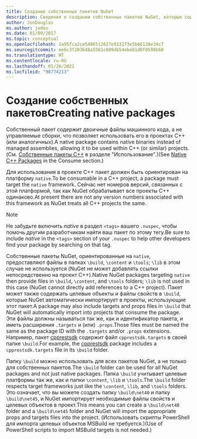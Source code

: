 ```yaml
---
title: Создание собственных пакетов NuGet
description: Сведения о создании собственных пакетов NuGet, которые содержат код C++ вместо управляемого кода, для использования в проектах C++.
author: JonDouglas
ms.author: jodou
ms.date: 01/09/2017
ms.topic: conceptual
ms.openlocfilehash: 2a95fca2ce5496512627e913273e5b66128e34c7
ms.sourcegitcommit: ee6c3f203648a5561c809db54ebeb1d0f0598b68
ms.translationtype: HT
ms.contentlocale: ru-RU
ms.lasthandoff: 01/26/2021
ms.locfileid: "98774213"
---
```

# <a name="creating-native-packages"></a><span data-ttu-id="3ad25-103">Создание собственных пакетов</span><span class="sxs-lookup"><span data-stu-id="3ad25-103">Creating native packages</span></span>

<span data-ttu-id="3ad25-104">Собственный пакет содержит двоичные файлы машинного кода, а не управляемые сборки, что позволяет использовать его в проектах C++ (или аналогичных).</span><span class="sxs-lookup"><span data-stu-id="3ad25-104">A native package contains native binaries instead of managed assemblies, allowing it to be used within C++ (or similar) projects.</span></span> <span data-ttu-id="3ad25-105">(См. [Собственные пакеты C++](../consume-packages/finding-and-choosing-packages.md#native-c-packages) в разделе "Использование".)</span><span class="sxs-lookup"><span data-stu-id="3ad25-105">(See [Native C++ Packages](../consume-packages/finding-and-choosing-packages.md#native-c-packages) in the Consume section.)</span></span>

<span data-ttu-id="3ad25-106">Для использования в проекте C++ пакет должен быть ориентирован на платформу `native`.</span><span class="sxs-lookup"><span data-stu-id="3ad25-106">To be consumable in a C++ project, a package must target the `native` framework.</span></span> <span data-ttu-id="3ad25-107">Сейчас нет номеров версий, связанных с этой платформой, так как NuGet обрабатывает все проекты C++ одинаково.</span><span class="sxs-lookup"><span data-stu-id="3ad25-107">At present there are not any version numbers associated with this framework as NuGet treats all C++ projects the same.</span></span>

> [!Note]
> <span data-ttu-id="3ad25-108">Не забудьте включить *native* в раздел `<tags>` вашего `.nuspec`, чтобы помочь другим разработчикам найти ваш пакет по этому тегу.</span><span class="sxs-lookup"><span data-stu-id="3ad25-108">Be sure to include *native* in the `<tags>` section of your `.nuspec` to help other developers find your package by searching on that tag.</span></span>

<span data-ttu-id="3ad25-109">Собственные пакеты NuGet, ориентированные на `native`, предоставляют файлы в папках `\build`, `\content` и `\tools`; `\lib` в этом случае не используется (NuGet не может добавлять ссылки непосредственно на проект C++).</span><span class="sxs-lookup"><span data-stu-id="3ad25-109">Native NuGet packages targeting `native` then provide files in `\build`, `\content`, and `\tools` folders; `\lib` is not used in this case (NuGet cannot directly add references to a C++ project).</span></span> <span data-ttu-id="3ad25-110">Пакет может также содержать целевые объекты и файлы свойств в `\build`, которые NuGet автоматически импортирует в проекты, использующие этот пакет.</span><span class="sxs-lookup"><span data-stu-id="3ad25-110">A package may also include targets and props files in `\build` that NuGet will automatically import into projects that consume the package.</span></span> <span data-ttu-id="3ad25-111">Эти файлы должны называться так же, как и идентификатор пакета, и иметь расширения `.targets` и (или) `.props`.</span><span class="sxs-lookup"><span data-stu-id="3ad25-111">Those files must be named the same as the package ID with the `.targets` and/or `.props` extensions.</span></span> <span data-ttu-id="3ad25-112">Например, пакет [cpprestsdk](https://nuget.org/packages/cpprestsdk/) содержит файл `cpprestsdk.targets` в своей папке `\build`.</span><span class="sxs-lookup"><span data-stu-id="3ad25-112">For example, the [cpprestsdk](https://nuget.org/packages/cpprestsdk/) package includes a `cpprestsdk.targets` file in its `\build` folder.</span></span>

<span data-ttu-id="3ad25-113">Папку `\build` можно использовать для всех пакетов NuGet, а не только для собственных пакетов.</span><span class="sxs-lookup"><span data-stu-id="3ad25-113">The `\build` folder can be used for all NuGet packages and not just native packages.</span></span> <span data-ttu-id="3ad25-114">Папка `\build` учитывает целевые платформы так же, как и папки `\content`, `\lib` и `\tools`.</span><span class="sxs-lookup"><span data-stu-id="3ad25-114">The `\build` folder respects target frameworks just like the `\content`, `\lib`, and `\tools` folders.</span></span> <span data-ttu-id="3ad25-115">Это означает, что вы можете создать папку `\build\net40` и папку `\build\net45`, и NuGet импортирует необходимые файлы свойств и целевых объектов в проект.</span><span class="sxs-lookup"><span data-stu-id="3ad25-115">This means you can create a `\build\net40` folder and a `\build\net45` folder and NuGet will import the appropriate props and targets files into the project.</span></span> <span data-ttu-id="3ad25-116">(Использовать скрипты PowerShell для импорта целевых объектов MSBuild не требуется.)</span><span class="sxs-lookup"><span data-stu-id="3ad25-116">(Use of PowerShell scripts to import MSBuild targets is not needed.)</span></span>
